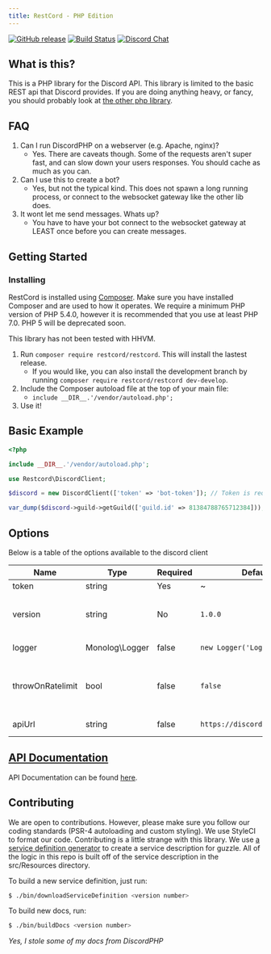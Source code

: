 ```yaml
---
title: RestCord - PHP Edition
---
```


[![GitHub release](https://img.shields.io/github/release/restcord/restcord.svg)](https://www.github.com/restcord/restcord) [![Build Status](https://travis-ci.org/restcord/restcord.svg?branch=master)](https://travis-ci.org/restcord/restcord) [![Discord Chat](https://img.shields.io/badge/chat-Discord%20API-blue.svg)](https://discord.gg/sxeztzU)

What is this?
------------

This is a PHP library for the Discord API. This library is limited to the basic REST api that Discord provides.
If you are doing anything heavy, or fancy, you should probably look at [the other php library][1].
 
 
FAQ
---

1. Can I run DiscordPHP on a webserver (e.g. Apache, nginx)?
    - Yes. There are caveats though. Some of the requests aren't super fast, and can slow down your users responses. You should cache as much as you can.
2. Can I use this to create a bot?
    - Yes, but not the typical kind. This does not spawn a long running process, or connect to the websocket gateway like the other lib does.
3. It wont let me send messages. Whats up?
    - You have to have your bot connect to the websocket gateway at LEAST once before you can create messages.

Getting Started
---------------

### Installing

RestCord is installed using [Composer](https://getcomposer.org). Make sure you have installed Composer and are used to how it operates.
We require a minimum PHP version of PHP 5.4.0, however it is recommended that you use at least PHP 7.0. PHP 5 will be deprecated soon.

This library has not been tested with HHVM.

1. Run `composer require restcord/restcord`. This will install the lastest release.
	- If you would like, you can also install the development branch by running `composer require restcord/restcord dev-develop`.
2. Include the Composer autoload file at the top of your main file:
	- `include __DIR__.'/vendor/autoload.php';`
3. Use it!

Basic Example
-------------

```php
<?php

include __DIR__.'/vendor/autoload.php';

use Restcord\DiscordClient;

$discord = new DiscordClient(['token' => 'bot-token']); // Token is required

var_dump($discord->guild->getGuild(['guild.id' => 81384788765712384]));

```

## Options

Below is a table of the options available to the discord client

Name | Type | Required | Default | Description
--- | --- | --- | --- | ---
token | string | Yes | ~ | Your bot token
version | string | No | `1.0.0` | The version of the API to use. Should probably be left alone
logger | Monolog\Logger | false | `new Logger('Logger')` | An instance of a Monolog\Logger
throwOnRatelimit | bool | false | `false` | Whether or not an exception is thrown when a ratelimit is supposed to hit
apiUrl | string | false | `https://discordapp.com/api/` | Should leave this alone.
 
## [API Documentation](http://www.restcord.com/api)

API Documentation can be found [here](http://www.restcord.com/api).

## Contributing

We are open to contributions. However, please make sure you follow our coding standards (PSR-4 autoloading and custom styling).
We use StyleCI to format our code. Contributing is a little strange with this library. We use [a service definition generator][2]
to create a service description for guzzle. All of the logic in this repo is built off of the service description in the
src/Resources directory.

To build a new service definition, just run:

```bash
$ ./bin/downloadServiceDefinition <version number>
```

To build new docs, run:

```bash
$ ./bin/buildDocs <version number>
```
 
*Yes, I stole some of my docs from DiscordPHP* 
 
[1]: https://github.com/teamreflex/DiscordPHP
[2]: https://github.com/aequasi/discord-service-definition-generator
